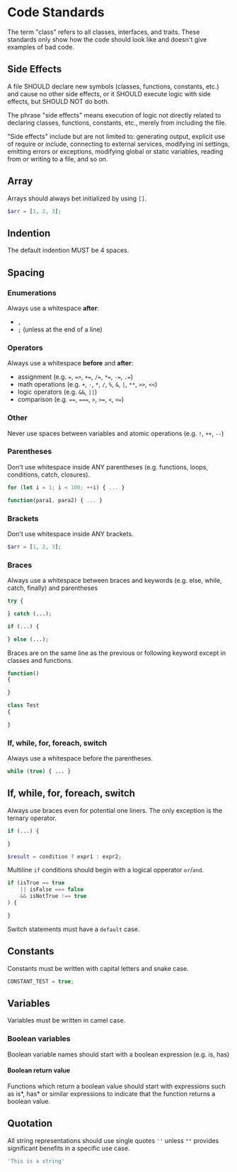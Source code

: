 # Code Standards

The term "class" refers to all classes, interfaces, and traits. These standards only show how the code should look like and doesn't give examples of bad code.

## Side Effects

A file SHOULD declare new symbols (classes, functions, constants, etc.) and cause no other side effects, or it SHOULD execute logic with side effects, but SHOULD NOT do both.

The phrase "side effects" means execution of logic not directly related to declaring classes, functions, constants, etc., merely from including the file.

"Side effects" include but are not limited to: generating output, explicit use of require or include, connecting to external services, modifying ini settings, emitting errors or exceptions, modifying global or static variables, reading from or writing to a file, and so on.

## Array

Arrays should always bet initialized by using `[]`.

```php
$arr = [1, 2, 3];
```

## Indention

The default indention MUST be 4 spaces.

## Spacing

### Enumerations

Always use a whitespace **after**:

* `,`
* `;` (unless at the end of a line)

### Operators

Always use a whitespace **before** and **after**:

* assignment (e.g. `=`, `=>`, `+=`, `/=`, `*=`, `-=`, `.=`)
* math operations (e.g. `+`, `-`, `*`, `/`, `%`, `&`, `|`, `**`, `>>`, `<<`) 
* logic operators (e.g. `&&`, `||`)
* comparison (e.g. `==`, `===`, `>`, `>=`, `<`, `<=`)

### Other

Never use spaces between variables and atomic operations (e.g. `!`, `++`, `--`)

### Parentheses

Don't use whitespace inside ANY parentheses (e.g. functions, loops, conditions, catch, closures).

```js
for (let i = 1; i < 100; ++i) { ... }
``` 

```js
function(para1, para2) { ... }
``` 

### Brackets

Don't use whitespace inside ANY brackets.

```php
$arr = [1, 2, 3];
```

### Braces

Always use a whitespace between braces and keywords (e.g. else, while, catch, finally) and parentheses

```php
try {

} catch (...);
```

```php
if (...) {

} else (...);
```

Braces are on the same line as the previous or following keyword except in classes and functions.

```php
function()
{

}
```

```php
class Test
{

}
```

### If, while, for, foreach, switch

Always use a whitespace before the parentheses.

```php
while (true) { ... }
``` 

## If, while, for, foreach, switch

Always use braces even for potential one liners. The only exception is the ternary operator.

```php
if (...) {

}
```

```php
$result = condition ? expr1 : expr2;
```

Multiline `if` conditions should begin with a logical opperator `or`/`and`.

```php
if (isTrue == true
    || isFalse === false
    && isNotTrue !== true
) {

}
```

Switch statements must have a `default` case.

## Constants

Constants must be written with capital letters and snake case.

```js
CONSTANT_TEST = true;
```

## Variables

Variables must be written in camel case.

### Boolean variables

Boolean variable names should start with a boolean expression (e.g. is, has)

#### Boolean return value

Functions which return a boolean value should start with expressions such as is*, has* or similar expressions to indicate that the function returns a boolean value.

## Quotation

All string representations should use single quotes `''` unless `""` provides significant benefits in a specific use case.

```js
'This is a string'
```